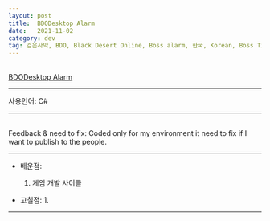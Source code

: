 ```yaml
---
layout: post
title:  BDODesktop Alarm
date:   2021-11-02
category: dev
tag: 검은사막, BDO, Black Desert Online, Boss alarm, 한국, Korean, Boss Timer, Timer, Boss, Black Desert, Alarm
---
```




<br>
<a href="https://github.com/Bamtoliya/BDODESKTOPALARM-KOR-">BDODesktop Alarm</a>


---

사용언어: C#

--- 

<br>
Feedback & need to fix: Coded only for my environment it need to fix if I want to publish to the people.
<br>



---

- 배운점:
    1. 게임 개발 사이클

- 고칠점:
    1. 

---